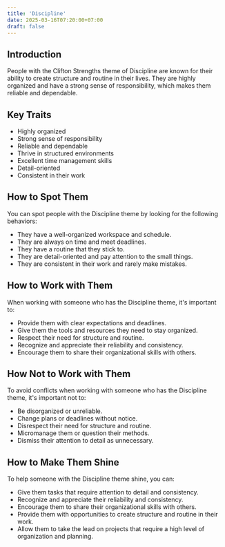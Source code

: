```yaml
---
title: 'Discipline'
date: 2025-03-16T07:20:00+07:00
draft: false
---
```


## Introduction

People with the Clifton Strengths theme of Discipline are known for their ability to create structure and routine in their lives. They are highly organized and have a strong sense of responsibility, which makes them reliable and dependable.

## Key Traits

- Highly organized
- Strong sense of responsibility
- Reliable and dependable
- Thrive in structured environments
- Excellent time management skills
- Detail-oriented
- Consistent in their work

## How to Spot Them

You can spot people with the Discipline theme by looking for the following behaviors:

- They have a well-organized workspace and schedule.
- They are always on time and meet deadlines.
- They have a routine that they stick to.
- They are detail-oriented and pay attention to the small things.
- They are consistent in their work and rarely make mistakes.

## How to Work with Them

When working with someone who has the Discipline theme, it's important to:

- Provide them with clear expectations and deadlines.
- Give them the tools and resources they need to stay organized.
- Respect their need for structure and routine.
- Recognize and appreciate their reliability and consistency.
- Encourage them to share their organizational skills with others.

## How Not to Work with Them

To avoid conflicts when working with someone who has the Discipline theme, it's important not to:

- Be disorganized or unreliable.
- Change plans or deadlines without notice.
- Disrespect their need for structure and routine.
- Micromanage them or question their methods.
- Dismiss their attention to detail as unnecessary.

## How to Make Them Shine

To help someone with the Discipline theme shine, you can:

- Give them tasks that require attention to detail and consistency.
- Recognize and appreciate their reliability and consistency.
- Encourage them to share their organizational skills with others.
- Provide them with opportunities to create structure and routine in their work.
- Allow them to take the lead on projects that require a high level of organization and planning.
